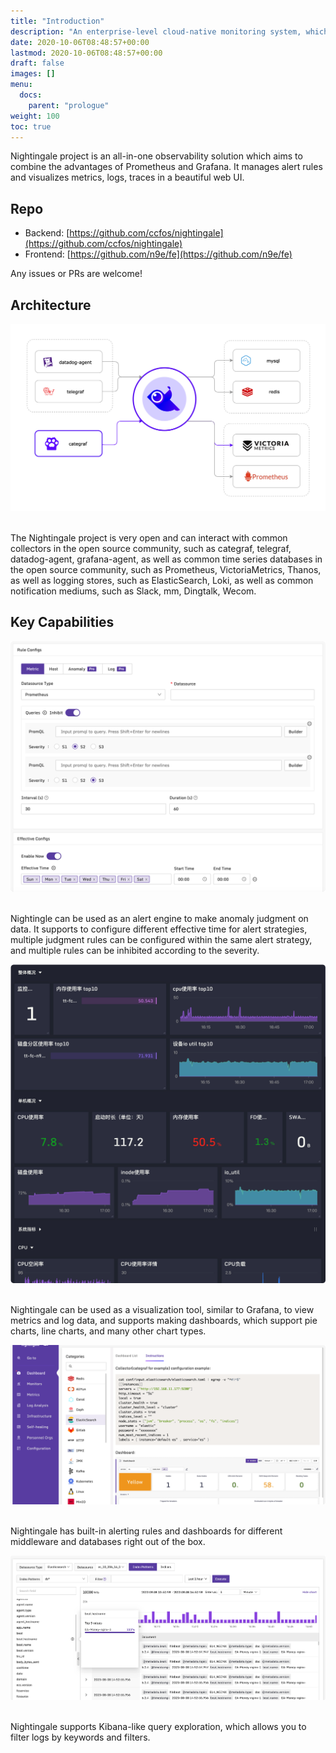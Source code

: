 ```yaml
---
title: "Introduction"
description: "An enterprise-level cloud-native monitoring system, which can be used as drop-in replacement of Prometheus for alerting and Grafana for visualization."
date: 2020-10-06T08:48:57+00:00
lastmod: 2020-10-06T08:48:57+00:00
draft: false
images: []
menu:
  docs:
    parent: "prologue"
weight: 100
toc: true
---
```


Nightingale project is an all-in-one observability solution which aims to combine the advantages of Prometheus and Grafana. It manages alert rules and visualizes metrics, logs, traces in a beautiful web UI.

## Repo

- Backend: [https://github.com/ccfos/nightingale](https://github.com/ccfos/nightingale)
- Frontend: [https://github.com/n9e/fe](https://github.com/n9e/fe)

Any issues or PRs are welcome!

## Architecture

<img src="/images/intro/arch-simple.png" />
<br />
<br />

The Nightingale project is very open and can interact with common collectors in the open source community, such as categraf, telegraf, datadog-agent, grafana-agent, as well as common time series databases in the open source community, such as Prometheus, VictoriaMetrics, Thanos, as well as logging stores, such as ElasticSearch, Loki, as well as common notification mediums, such as Slack, mm, Dingtalk, Wecom.

## Key Capabilities

<img src="/images/intro/rule-config.png" />
<br />
<br />

Nightingle can be used as an alert engine to make anomaly judgment on data. It supports to configure different effective time for alert strategies, multiple judgment rules can be configured within the same alert strategy, and multiple rules can be inhibited according to the severity.

<img src="/images/intro/dashboard-black.png" />
<br />
<br />

Nightingale can be used as a visualization tool, similar to Grafana, to view metrics and log data, and supports making dashboards, which support pie charts, line charts, and many other chart types.

<img src="/images/intro/integrations.png" />
<br />
<br />

Nightingale has built-in alerting rules and dashboards for different middleware and databases right out of the box.

<img src="/images/intro/elasticsearch-index-patterns.png" />
<br />
<br />

Nightingale supports Kibana-like query exploration, which allows you to filter logs by keywords and filters.


